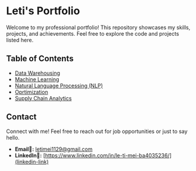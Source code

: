 # Leti's Portfolio
Welcome to my professional portfolio! This repository showcases my skills, projects, and achievements. Feel free to explore the code and projects listed here.
## Table of Contents
- [Data Warehousing](https://github.com/LETIMEI/Portfolio-Leti-/tree/main/Data%20Warehousing)
- [Machine Learning](https://github.com/LETIMEI/Portfolio-Leti-/tree/main/Machine%20Learning)
- [Natural Language Processing (NLP)](https://github.com/LETIMEI/Portfolio-Leti-/tree/main/Natural%20Language%20Processing%20(NLP))
- [Oprtimization](https://github.com/LETIMEI/Portfolio-Leti-/tree/main/Optimization)
- [Supply Chain Analytics](https://github.com/LETIMEI/Portfolio-Leti-/tree/main/Supply%20Chain%20Analytics)

## Contact

Connect with me! Feel free to reach out for job opportunities or just to say hello.

- **Email📧:** letimei1129@gmail.com
- **LinkedIn🔗:** [https://www.linkedin.com/in/le-ti-mei-ba4035236/](linkedin-link)
